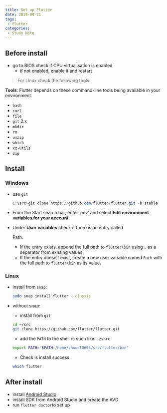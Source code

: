 ```yaml
---
title: Set up Flutter
date: 2019-09-21
tags:
 - flutter
categories:
 - Study Note
---
```



## Before install

* go to BIOS check if CPU virtualisation is enabled
  * if not enabled, enable it and restart

> For Linux check the following tools:

**Tools**: Flutter depends on these command-line tools being available in your environment.

* `bash`
* `curl`
* `file`
* `git` 2.x
* `mkdir`
* `rm`
* `unzip`
* `which`
* `xz-utils`
* `zip`

## Install

### Windows

* use `git`

  ```powershell
  C:\src>git clone https://github.com/flutter/flutter.git -b stable
  ```

* From the Start search bar, enter ‘env’ and select **Edit environment variables for your account**.

* Under **User variables** check if there is an entry called

  Path:

  * If the entry exists, append the full path to `flutter\bin` using `;` as a separator from existing values.
  * If the entry doesn’t exist, create a new user variable named `Path` with the full path to `flutter\bin` as its value.

### Linux

* install from `snap`:

  ```bash
  sudo snap install flutter --classic
  ```

* without snap:

  * install from `git`

  ```bash
  cd ~/src
  git clone https://github.com/flutter/flutter.git
  ```
  
  * add the `PATH` to the shell rc such like: `.zshrc`

  ```bash
  export PATH="$PATH:/home/zhoudl0605/src/flutter/bin"
  ```

  * Check is install success
  
  ```bash
  which flutter
  ```

## After install

* install [Android Studio](https://developer.android.com/studio)
* install SDK from Android Studio and create the AVD
* run `flutter doctor`to set up

